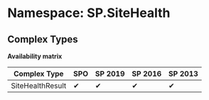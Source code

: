 # Namespace: SP.SiteHealth

## Complex Types

**Availability matrix**

Complex Type | SPO | SP 2019 | SP 2016 | SP 2013
----------|-----|---------|---------|--------
SiteHealthResult | ✔ | ✔ | ✔ | ✔
